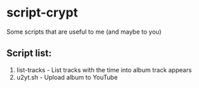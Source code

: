 # script-crypt
Some scripts that are useful to me (and maybe to you)

## Script list:
1. list-tracks - List tracks with the time into album track appears
2. u2yt.sh - Upload album to YouTube
